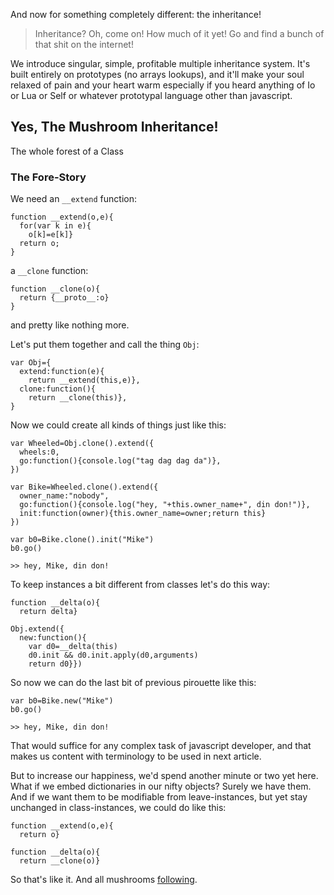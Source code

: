 <link href="http://kevinburke.bitbucket.org/markdowncss/markdown.css" rel="stylesheet"></link>

And now for something completely different: the inheritance!

>Inheritance? Oh, come on! How much of it yet! Go and find a bunch of
 that shit on the internet!

We introduce singular, simple, profitable multiple inheritance system.
It's built entirely on prototypes (no arrays lookups), and
it'll make your soul relaxed of pain and your heart warm especially if you heard
anything of Io or Lua or Self or whatever prototypal language
other than javascript.
    

## Yes, The Mushroom Inheritance!
The whole forest of a Class

### The Fore-Story

We need an `__extend` function:

    function __extend(o,e){
      for(var k in e){
        o[k]=e[k]}
      return o;
    }

a `__clone` function:

    function __clone(o){
      return {__proto__:o}
    }

and pretty like nothing more.

Let's put them together and call the thing `Obj`:

    var Obj={
      extend:function(e){
        return __extend(this,e)},
      clone:function(){
        return __clone(this)},
    }
    
Now we could create all kinds of things just like this:

    var Wheeled=Obj.clone().extend({
      wheels:0,
      go:function(){console.log("tag dag dag da")},
    })

    var Bike=Wheeled.clone().extend({
      owner_name:"nobody",
      go:function(){console.log("hey, "+this.owner_name+", din don!")},
      init:function(owner){this.owner_name=owner;return this}
    })

    var b0=Bike.clone().init("Mike")
    b0.go()

    >> hey, Mike, din don!

To keep instances a bit different from classes let's do this way:

    function __delta(o){
      return delta}
    
    Obj.extend({
      new:function(){
        var d0=__delta(this)
        d0.init && d0.init.apply(d0,arguments)
        return d0}})

So now we can do the last bit of previous pirouette like this:

    var b0=Bike.new("Mike")
    b0.go()

    >> hey, Mike, din don!

That would suffice for any complex task of javascript developer, and
that makes us content with terminology to be used in next article.

But to increase our happiness, we'd spend another minute or two yet
here. What if we embed dictionaries in our nifty objects? Surely we
have them. And if we want them to be modifiable from leave-instances,
but yet stay unchanged in class-instances, we could do like this:

    function __extend(o,e){
      return o}
    
    function __delta(o){
      return __clone(o)}

So that's like it. And all mushrooms [following](/clos/).

        

